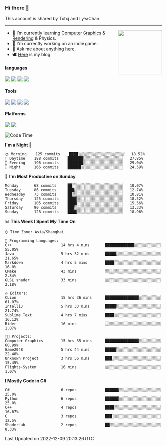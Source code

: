 ### Hi there 👋

This account is shared by Txtxj and LyeaChan.

---

<img align="right" height="141" src="https://github-readme-stats.vercel.app/api?username=txtxj&theme=tokyonight&show_icons=true&count_private=true">

- 🌱 I’m currently learning [Computer Graphics](https://github.com/txtxj/GAMES101) & [Rendering](https://github.com/txtxj/GAMES202) & Physics.
- 🐶 I'm currently working on an indie game.
- 💬 Ask me about anything [here](https://github.com/txtxj/txtxj/issues).
- 🕊️ [Here](https://txtxj.top) is my blog.

#### languages

![](https://img.shields.io/badge/C++-00599C?logo=cplusplus&logoColor=fff)
![](https://img.shields.io/badge/Python-3e74a2?logo=python&logoColor=fff)
![](https://img.shields.io/badge/C%23-239120?logo=csharp&logoColor=fff)
![](https://img.shields.io/badge/C-A8B9CC?logo=c&logoColor=555)


#### Tools

![](https://img.shields.io/badge/JetBrains-000000?logo=jetbrains&logoColor=fff)
![](https://img.shields.io/badge/Unity-FFFFFF?logo=unity&logoColor=000)
![](https://img.shields.io/badge/SublimeText_3-FF9800?logo=sublimetext&logoColor=fff)
![](https://img.shields.io/badge/Blender-F5792A?logo=blender&logoColor=fff)


#### Platforms

![](https://img.shields.io/badge/Windows_10-0078D6?logo=windows&logoColor=fff)
![](https://img.shields.io/badge/Ubuntu_20.04-E95420?logo=ubuntu&logoColor=fff)


<!--START_SECTION:waka-->
![Code Time](http://img.shields.io/badge/Code%20Time-575%20hrs%2047%20mins-blue)

**I'm a Night 🦉** 

```text
🌞 Morning    125 commits    ████░░░░░░░░░░░░░░░░░░░░░   18.52% 
🌆 Daytime    188 commits    ███████░░░░░░░░░░░░░░░░░░   27.85% 
🌃 Evening    196 commits    ███████░░░░░░░░░░░░░░░░░░   29.04% 
🌙 Night      166 commits    ██████░░░░░░░░░░░░░░░░░░░   24.59%

```
📅 **I'm Most Productive on Sunday** 

```text
Monday       68 commits     ██░░░░░░░░░░░░░░░░░░░░░░░   10.07% 
Tuesday      86 commits     ███░░░░░░░░░░░░░░░░░░░░░░   12.74% 
Wednesday    73 commits     ██░░░░░░░░░░░░░░░░░░░░░░░   10.81% 
Thursday     125 commits    ████░░░░░░░░░░░░░░░░░░░░░   18.52% 
Friday       105 commits    ████░░░░░░░░░░░░░░░░░░░░░   15.56% 
Saturday     90 commits     ███░░░░░░░░░░░░░░░░░░░░░░   13.33% 
Sunday       128 commits    ████░░░░░░░░░░░░░░░░░░░░░   18.96%

```


📊 **This Week I Spent My Time On** 

```text
⌚︎ Time Zone: Asia/Shanghai

💬 Programming Languages: 
C++                      14 hrs 4 mins       █████████████░░░░░░░░░░░░   55.05% 
Java                     5 hrs 32 mins       █████░░░░░░░░░░░░░░░░░░░░   21.65% 
Markdown                 4 hrs 5 mins        ████░░░░░░░░░░░░░░░░░░░░░   16.0% 
CMake                    43 mins             ░░░░░░░░░░░░░░░░░░░░░░░░░   2.84% 
GLSL shader              33 mins             ░░░░░░░░░░░░░░░░░░░░░░░░░   2.18%

🔥 Editors: 
CLion                    15 hrs 36 mins      ███████████████░░░░░░░░░░   61.07% 
IntelliJ                 5 hrs 33 mins       █████░░░░░░░░░░░░░░░░░░░░   21.74% 
Sublime Text             4 hrs 7 mins        ████░░░░░░░░░░░░░░░░░░░░░   16.12% 
Rider                    16 mins             ░░░░░░░░░░░░░░░░░░░░░░░░░   1.07%

🐱‍💻 Projects: 
Computer-Graphics        15 hrs 35 mins      ███████████████░░░░░░░░░░   60.99% 
Game2048                 5 hrs 44 mins       █████░░░░░░░░░░░░░░░░░░░░   22.48% 
Unknown Project          3 hrs 56 mins       ███░░░░░░░░░░░░░░░░░░░░░░   15.45% 
Flights-System           16 mins             ░░░░░░░░░░░░░░░░░░░░░░░░░   1.07%

```

**I Mostly Code in C#** 

```text
C#                       6 repos             ██████░░░░░░░░░░░░░░░░░░░   25.0% 
Python                   6 repos             ██████░░░░░░░░░░░░░░░░░░░   25.0% 
C++                      4 repos             ████░░░░░░░░░░░░░░░░░░░░░   16.67% 
C                        3 repos             ███░░░░░░░░░░░░░░░░░░░░░░   12.5% 
ShaderLab                2 repos             ██░░░░░░░░░░░░░░░░░░░░░░░   8.33%

```



 Last Updated on 2022-12-09 20:13:26 UTC
<!--END_SECTION:waka-->
